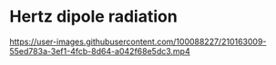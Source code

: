 # Hertz dipole radiation

https://user-images.githubusercontent.com/100088227/210163009-55ed783a-3ef1-4fcb-8d64-a042f68e5dc3.mp4

